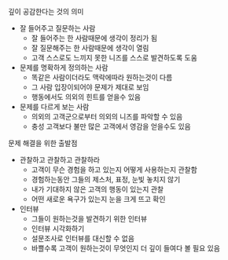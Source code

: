 깊이 공감한다는 것의 의미
- 잘 들어주고 질문하는 사람
  - 잘 들어주는 한 사람때문에 생각이 정리가 됨
  - 잘 질문해주는 한 사람때문에 생각이 열림
  - 고객 스스로도 느끼지 못한 니즈를 스스로 발견하도록 도움
- 문제를 명확하게 정의하는 사람
  - 똑같은 사람이더라도 맥락에따라 원하는것이 다름
  - 그 사람 입장이되어야 문제가 제대로 보임
  - 행동에서도 의외의 힌트를 얻을수 있음
- 문제를 다르게 보는 사람
  - 의외의 고객군으로부터 의외의 니즈를 파악할 수 있음
  - 충성 고객보다 불만 많은 고객에서 영감을 얻을수도 있음
  
문제 해결을 위한 출발점
- 관찰하고 관찰하고 관찰하라
  - 고객이 무슨 경험을 하고 있는지 어떻게 사용하는지 관찰함
  - 경험하는동안 그들의 제스처, 표정, 눈빛 놓치지 않기
  - 내가 기대하지 않은 고객의 행동이 있는지 관찰
  - 어떤 새로운 욕구가 있는지 눈을 크게 뜨고 확인
- 인터뷰
  - 그들이 원하는것을 발견하기 위한 인터뷰
  - 인터뷰 시각화하기
  - 설문조사로 인터뷰를 대신할 수 없음
  - 바쁠수록 고객이 원하는것이 무엇인지 더 깊이 들여다 볼 필요 있음
